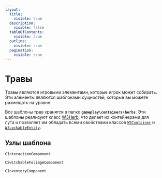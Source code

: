 ```yaml
---
layout:
  title:
    visible: true
  description:
    visible: false
  tableOfContents:
    visible: true
  outline:
    visible: true
  pagination:
    visible: true
---
```


# Травы

Травы являются игровыми элементами, которые игрок может собирать. Эти элементы являются шаблонами сущностей, которые вы можете размещать на уровне.

Все шаблоны трав хранятся в папке **`gameplay\containers\herbs`**. Эти шаблоны реализуют класс [W3Herb](../../scripting/classes/centity/cperistententity/cgameplayentity/w3lockableentity/w3refillablecontainer/w3container/w3herb.md), что делает их контейнерами для лута и позволяет им обладать всеми свойствами классов [`W3Container`](../../scripting/classes/centity/cperistententity/cgameplayentity/w3lockableentity/w3refillablecontainer/w3container/) и [`W3LockableEntity`](../../scripting/classes/centity/cperistententity/cgameplayentity/w3lockableentity/).

## Узлы шаблона

`CInteractionComponent`

`CSwitchableFoliageComponent`

`СInventoryComponent`
